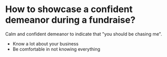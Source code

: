 # How to showcase a confident demeanor during a fundraise?

Calm and confident demeanor to indicate that "you should be chasing me".
- Know a lot about your business
- Be comfortable in not knowing everything